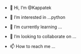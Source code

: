 - 👋 Hi, I’m @Kappatek
- 👀 I’m interested in ...python

- 🌱 I’m currently learning ...
- 💞️ I’m looking to collaborate on ...
- 📫 How to reach me ...

<!---
Kappatek/Kappatek is a ✨ special ✨ repository because its `README.md` (this file) appears on your GitHub profile.
You can click the Preview link to take a look at your changes.
--->
